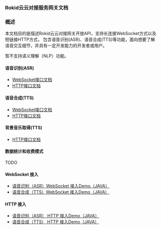 ### Rokid云云对接服务网关文档

### 概述

本文档目的是描述Rokid云云对接网关开放API，支持长连接WebSocket方式以及短链接HTTP方式，
包含语音识别(ASR)、语音合成(TTS)等功能，面向想要了解语音交互细节，并具有一定开发能力的开发者或用户。

暂不支持语义理解（NLP）功能。



#### 语音识别(ASR)
 - [WebSocket接口文档](https://developer.rokid.com/docs/3-ApiReference/mapi-doc/gw-ws-asr-api.html)
 - [HTTP接口文档](https://developer.rokid.com/docs/3-ApiReference/mapi-doc/gw-http-asr-api.html)



#### 语音合成(TTS)
 - [WebSocket接口文档](https://developer.rokid.com/docs/3-ApiReference/mapi-doc/gw-ws-tts-api.html)
 - [HTTP接口文档](https://developer.rokid.com/docs/3-ApiReference/mapi-doc/gw-http-tts-api.html)

#### 背景音乐取得(TTS)
 - [HTTP接口文档](https://developer.rokid.com/docs/3-ApiReference/mapi-doc/gw-http-tts-bgm-api.html)

#### 数据统计和收费模式
  TODO


#### WebSocket 接入
- [语音识别（ASR）WebSocket 接入Demo（JAVA）](https://github.com/Rokid/mapi-demo-outer/blob/master/src/main/java/com/rokid/open/mapi/demo/demo/WebSocketAsrDemo.java)
- [ 语音合成（TTS）WebSocket 接入Demo（JAVA）](https://github.com/Rokid/mapi-demo-outer/blob/master/src/main/java/com/rokid/open/mapi/demo/demo/WebSocketTtsDemo.java)

#### HTTP 接入
- [ 语音识别（ASR） HTTP 接入Demo（JAVA）](https://github.com/Rokid/mapi-demo-outer/blob/master/src/main/java/com/rokid/open/mapi/demo/demo/HttpAsrDemo.java)
- [ 语音合成（TTS） HTTP 接入Demo（JAVA）](https://github.com/Rokid/mapi-demo-outer/blob/master/src/main/java/com/rokid/open/mapi/demo/demo/HttpTtsDemo.java)
